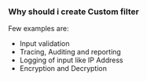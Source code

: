 
### Why should i create Custom filter

Few examples are:
- Input validation
- Tracing, Auditing and reporting
- Logging of input like IP Address
- Encryption and Decryption

